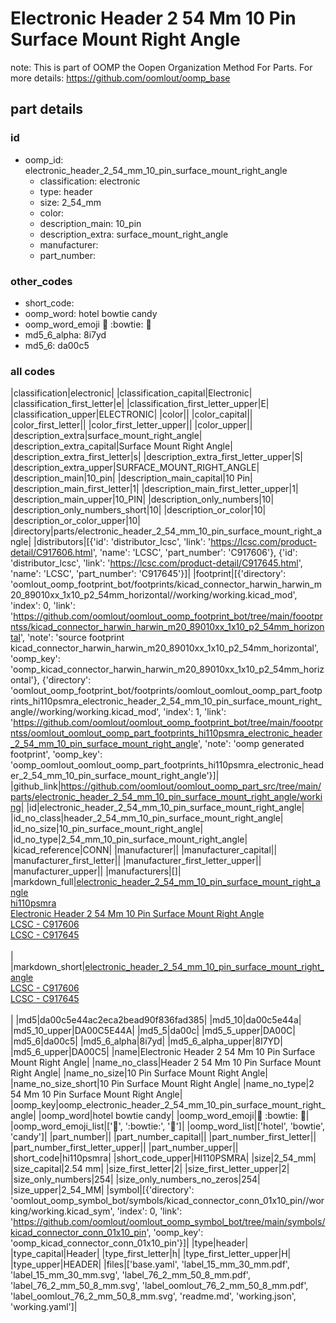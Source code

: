 # Electronic Header 2 54 Mm 10 Pin Surface Mount Right Angle  

note: This is part of OOMP the Oopen Organization Method For Parts. For more details: https://github.com/oomlout/oomp_base

##  part details





### id
* oomp_id: electronic_header_2_54_mm_10_pin_surface_mount_right_angle
  * classification: electronic
  * type: header
  * size: 2_54_mm
  * color: 
  * description_main: 10_pin
  * description_extra: surface_mount_right_angle
  * manufacturer: 
  * part_number: 

### other_codes
* short_code: 
* oomp_word: hotel bowtie candy
* oomp_word_emoji :hotel: :bowtie: :candy:
* md5_6_alpha: 8i7yd
* md5_6: da00c5

### all codes 
|classification|electronic|
|classification_capital|Electronic|
|classification_first_letter|e|
|classification_first_letter_upper|E|
|classification_upper|ELECTRONIC|
|color||
|color_capital||
|color_first_letter||
|color_first_letter_upper||
|color_upper||
|description_extra|surface_mount_right_angle|
|description_extra_capital|Surface Mount Right Angle|
|description_extra_first_letter|s|
|description_extra_first_letter_upper|S|
|description_extra_upper|SURFACE_MOUNT_RIGHT_ANGLE|
|description_main|10_pin|
|description_main_capital|10 Pin|
|description_main_first_letter|1|
|description_main_first_letter_upper|1|
|description_main_upper|10_PIN|
|description_only_numbers|10|
|description_only_numbers_short|10|
|description_or_color|10|
|description_or_color_upper|10|
|directory|parts/electronic_header_2_54_mm_10_pin_surface_mount_right_angle|
|distributors|[{'id': 'distributor_lcsc', 'link': 'https://lcsc.com/product-detail/C917606.html', 'name': 'LCSC', 'part_number': 'C917606'}, {'id': 'distributor_lcsc', 'link': 'https://lcsc.com/product-detail/C917645.html', 'name': 'LCSC', 'part_number': 'C917645'}]|
|footprint|[{'directory': 'oomlout_oomp_footprint_bot/footprints/kicad_connector_harwin_harwin_m20_89010xx_1x10_p2_54mm_horizontal//working/working.kicad_mod', 'index': 0, 'link': 'https://github.com/oomlout/oomlout_oomp_footprint_bot/tree/main/foootprntss/kicad_connector_harwin_harwin_m20_89010xx_1x10_p2_54mm_horizontal', 'note': 'source footprint kicad_connector_harwin_harwin_m20_89010xx_1x10_p2_54mm_horizontal', 'oomp_key': 'oomp_kicad_connector_harwin_harwin_m20_89010xx_1x10_p2_54mm_horizontal'}, {'directory': 'oomlout_oomp_footprint_bot/footprints/oomlout_oomlout_oomp_part_footprints_hi110psmra_electronic_header_2_54_mm_10_pin_surface_mount_right_angle//working/working.kicad_mod', 'index': 1, 'link': 'https://github.com/oomlout/oomlout_oomp_footprint_bot/tree/main/foootprntss/oomlout_oomlout_oomp_part_footprints_hi110psmra_electronic_header_2_54_mm_10_pin_surface_mount_right_angle', 'note': 'oomp generated footprint', 'oomp_key': 'oomp_oomlout_oomlout_oomp_part_footprints_hi110psmra_electronic_header_2_54_mm_10_pin_surface_mount_right_angle'}]|
|github_link|https://github.com/oomlout/oomlout_oomp_part_src/tree/main/parts/electronic_header_2_54_mm_10_pin_surface_mount_right_angle/working|
|id|electronic_header_2_54_mm_10_pin_surface_mount_right_angle|
|id_no_class|header_2_54_mm_10_pin_surface_mount_right_angle|
|id_no_size|10_pin_surface_mount_right_angle|
|id_no_type|2_54_mm_10_pin_surface_mount_right_angle|
|kicad_reference|CONN|
|manufacturer||
|manufacturer_capital||
|manufacturer_first_letter||
|manufacturer_first_letter_upper||
|manufacturer_upper||
|manufacturers|[]|
|markdown_full|[electronic_header_2_54_mm_10_pin_surface_mount_right_angle](https://github.com/oomlout/oomlout_oomp_part_src/tree/main/parts/electronic_header_2_54_mm_10_pin_surface_mount_right_angle/working)<br>[hi110psmra](https://github.com/oomlout/oomlout_oomp_part_src/tree/main/parts/electronic_header_2_54_mm_10_pin_surface_mount_right_angle/working)<br>[Electronic Header 2 54 Mm 10 Pin Surface Mount Right Angle](https://github.com/oomlout/oomlout_oomp_part_src/tree/main/parts/electronic_header_2_54_mm_10_pin_surface_mount_right_angle/working)<br>[LCSC - C917606<br>](https://lcsc.com/product-detail/C917606.html)[LCSC - C917645<br>](https://lcsc.com/product-detail/C917645.html)<br>|
|markdown_short|[electronic_header_2_54_mm_10_pin_surface_mount_right_angle](https://github.com/oomlout/oomlout_oomp_part_src/tree/main/parts/electronic_header_2_54_mm_10_pin_surface_mount_right_angle/working)<br>[LCSC - C917606<br>](https://lcsc.com/product-detail/C917606.html)[LCSC - C917645<br>](https://lcsc.com/product-detail/C917645.html)<br>|
|md5|da00c5e44ac2eca2bead90f836fad385|
|md5_10|da00c5e44a|
|md5_10_upper|DA00C5E44A|
|md5_5|da00c|
|md5_5_upper|DA00C|
|md5_6|da00c5|
|md5_6_alpha|8i7yd|
|md5_6_alpha_upper|8I7YD|
|md5_6_upper|DA00C5|
|name|Electronic Header 2 54 Mm 10 Pin Surface Mount Right Angle|
|name_no_class|Header 2 54 Mm 10 Pin Surface Mount Right Angle|
|name_no_size|10 Pin Surface Mount Right Angle|
|name_no_size_short|10 Pin Surface Mount Right Angle|
|name_no_type|2 54 Mm 10 Pin Surface Mount Right Angle|
|oomp_key|oomp_electronic_header_2_54_mm_10_pin_surface_mount_right_angle|
|oomp_word|hotel bowtie candy|
|oomp_word_emoji|:hotel: :bowtie: :candy:|
|oomp_word_emoji_list|[':hotel:', ':bowtie:', ':candy:']|
|oomp_word_list|['hotel', 'bowtie', 'candy']|
|part_number||
|part_number_capital||
|part_number_first_letter||
|part_number_first_letter_upper||
|part_number_upper||
|short_code|hi110psmra|
|short_code_upper|HI110PSMRA|
|size|2_54_mm|
|size_capital|2.54 mm|
|size_first_letter|2|
|size_first_letter_upper|2|
|size_only_numbers|254|
|size_only_numbers_no_zeros|254|
|size_upper|2_54_MM|
|symbol|[{'directory': 'oomlout_oomp_symbol_bot/symbols/kicad_connector_conn_01x10_pin//working/working.kicad_sym', 'index': 0, 'link': 'https://github.com/oomlout/oomlout_oomp_symbol_bot/tree/main/symbols/kicad_connector_conn_01x10_pin', 'oomp_key': 'oomp_kicad_connector_conn_01x10_pin'}]|
|type|header|
|type_capital|Header|
|type_first_letter|h|
|type_first_letter_upper|H|
|type_upper|HEADER|
|files|['base.yaml', 'label_15_mm_30_mm.pdf', 'label_15_mm_30_mm.svg', 'label_76_2_mm_50_8_mm.pdf', 'label_76_2_mm_50_8_mm.svg', 'label_oomlout_76_2_mm_50_8_mm.pdf', 'label_oomlout_76_2_mm_50_8_mm.svg', 'readme.md', 'working.json', 'working.yaml']|
